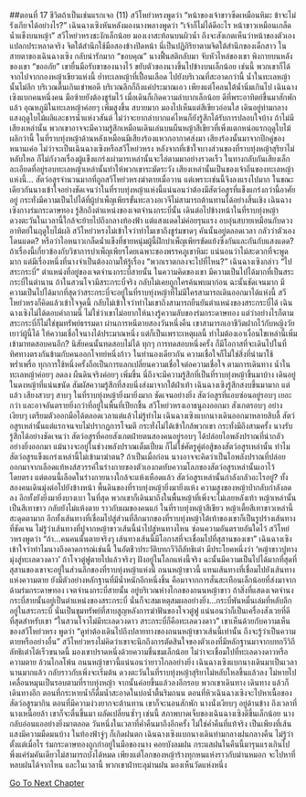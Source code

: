 ##ตอนที่ 17 ชีวิตถ้าเป็นเช่นแรกเจอ (11)
สวีโหย่วหรงพูดว่า “หน้าของเจ้าขาวซีดเหมือนหิมะ ข้าจะไม่รังเกียจได้อย่างไร?”
เฉินฉางเซิงหันหลังมองนางพลางพูดว่า “เจ้าก็ไม่ได้ดีอะไร หน้าขาวเหมือนเกล็ดน้ำแข็งบนหญ้า”
สวีโหย่วหรงชะงักเล็กน้อย มองเงาสะท้อนบนผิวน้ำ ถึงจะสังเกตเห็นว่าหน้าของตัวเองแปลกประหลาดจริง จิตใต้สำนึกใช้มือสองข้างปิดหน้า
นี่เป็นปฏิกิริยาตามจิตใต้สำนึกของเด็กสาว ในสายตาของเฉินฉางเซิง กลับน่ารักมาก
“ขอบคุณ” นางฟื้นสติกลับมา จับหัวไหล่ของเขา พิงกายบนหลังของเขา
“ขออภัย” เขายื่นมือรับขาของนางไว้ ขยับตัวของนางขึ้นไปข้างบนเล็กน้อย
เช่นนี้ พวกเขาก็ได้จากไปจากกองหญ้าเขียวแห่งนี้ ย่ำทะเลหญ้าที่เปื้อนเลือด ไปยังบริเวณที่สะอาดกว่านี้
น้ำในทะเลหญ้านั้นไม่ลึก บริเวณตื้นเกินเข่าพอดี บริเวณลึกก็ถึงแค่ประมาณเอว เพียงแต่โคลนใต้น้ำนิ่มเกินไป เฉินฉางเซิงแบกคนหนึ่งคน มือซ้ายยังต้องชูร่มไว้ เมื่อเดินก็เกิดความลำบากเล็กน้อย ดีที่พระอาทิตย์ขึ้นมาสักพักแล้ว อุณหภูมิในทะเลหญ้าค่อยๆ เพิ่มสูงขึ้น สบายมาก มองไปเห็นแต่สีเขียวอ่อนใส เดินอยู่ท่ามกลางแสงฤดูใบไม้ผลิและธารน้ำแห่งวสันต์ ไม่ว่าจะยากลำบากแค่ไหนก็ยังรู้สึกได้รับการปลอบใจบ้าง ถ้าไม่มีเสียงเหล่านั้น พวกเขาอาจจะมีความรู้สึกเหมือนเดินเล่นบนผืนหญ้าสีเขียวที่เพิ่งแตกหน่อแรกฤดูใบไม้ผลิกว่านี้
ในที่ราบทุ่งหญ้าด้านหลังเหมือนมีเสียงร้องแหวกอากาศส่งมา เสียงร้องนั้นมาจากปีกคู่ของหนานเค่อ ไม่ว่าจะเป็นเฉินฉางเซิงหรือสวีโหย่วหรง หลังจากที่เข้าใจบางส่วนของที่ราบทุ่งหญ้าสุริยาไม่หลับใหล ก็ไม่กังวลเรื่องผู้แข็งแกร่งเผ่ามารเหล่านั้นจะไล่ตามมาอย่างรวดเร็ว ในทางกลับกันเสียงเล็กละเอียดที่อยู่รอบทะเลหญ้าเหล่านั้นทำให้พวกเขาระมัดระวัง เสียงเหล่านั้นเป็นของเจ้าถิ่นของทะเลหญ้าแห่งนี้... สัตว์อสูรจำนวนมากที่ถูกสวีโหย่วหรงฆ่าตายเมื่อวาน แต่เพราะเช่นนี้จึงลงแรงไปมาก ในขณะเดียวกันนางเข้าใจอย่างชัดเจนว่าในที่ราบทุ่งหญ้าแห่งนี้แน่นอนว่าต้องมีสัตว์อสูรที่แข็งแกร่งกว่านี้อาศัยอยู่ กระทั่งมีความเป็นไปได้ที่ผู้บำเพ็ญเพียรขั้นทะลวงอเวจีไม่สามารถต้านทานได้อย่างสิ้นเชิง
เฉินฉางเซิงกางร่มกระดาษทอง รู้สึกถึงตำแหน่งของเจตจำนงกระบี่นั้น เดินต่อไปข้างหน้าในที่ราบทุ่งหญ้า ดวงตะวันในเวลานี้ใกล้จะย้ายไปถึงกลางท้องฟ้า แต่แสงแดดไม่ค่อยรุนแรง อบอุ่นสบายเหมือนกับดวงอาทิตย์ในฤดูใบไม้ผลิ สวีโหย่วหรงไม่เข้าใจว่าทำไมเขาถึงชูร่มขาดๆ คันนั้นอยู่ตลอดเวลา กลัวว่าตัวเองโดนแดด? หรือว่าไอหนาวเกล็ดน้ำแข็งที่ชายหนุ่มผู้นี้ฝึกบำเพ็ญเพียรขัดแย้งซึ่งกันและกันกับแสงแดด?
ถ้าเรื่องนี้เกี่ยวข้องกับวิชาการบำเพ็ญเพียรโดยเฉพาะของพรรคภูเขาหิมะ แน่นอนว่าไม่สะดวกที่จะพูดมาก แต่มีเรื่องหนึ่งที่นางจำเป็นต้องถามให้รู้เรื่อง “พวกเราตกลงจะไปที่ไหน?”
เฉินฉางเซิงกล่าว “ไปสระกระบี่”
ตำแหน่งที่อยู่ของเจตจำนงกระบี่สายนั้น ในความคิดของเขา มีความเป็นไปได้มากที่เป็นสระกระบี่ในตำนาน
ถ้าในสวนโจวมีสระกระบี่จริง กลับไม่เคยถูกใครค้นพบมาก่อน ฉะนั้นชัดเจนมาก มีความเป็นไปได้มากที่สุดว่าสระกระบี่จะอยู่ในที่ราบทุ่งหญ้าที่ไม่มีใครสามารถเดินออกมาได้แห่งนี้
สวีโหย่วหรงก็คิดแล้วเข้าใจจุดนี้ กลับไม่เข้าใจว่าทำไมเขาถึงสามารถยืนยันตำแหน่งของสระกระบี่ได้
เฉินฉางเซิงไม่ได้ตอบคำถามนี้ ไม่ใช่ว่าเขาไม่อยากให้นางรู้ความลับของร่มกระดาษทอง แต่ว่าอย่างไรก็ตามสระกระบี่ก็ไม่ใช่ขุมทรัพย์ธรรมดา ผ่านการหนีตายสองวันหนึ่งคืน เขาสามารถเอาชีวิตฝากไว้กับหญิงวัยเยาว์ผู้นี้ได้ ให้ความเชื่อใจนางได้ประมาณหนึ่ง แต่ก็เป็นเพราะเหตุผลนี้ ทำไมต้องเอาเงื่อนไขเหล่านี้เพิ่มเข้ามาทดสอบคนอีก? นิสัยคนนั้นทดสอบไม่ได้ ทุกๆ การทดสอบหนึ่งครั้ง ก็มีโอกาสที่จะเดินไปในที่ทิศทางตรงกันข้ามกับคนออกโจทย์หนึ่งก้าว ในทำนองเดียวกัน ความเชื่อใจก็ไม่ใช่สิ่งที่นำมาใช้พร่ำเพรื่อ ทุกการใช้หนึ่งครั้งถือเป็นการแลกเปลี่ยนความเชื่อใจต่อความเชื่อใจ
ตามการเดินทาง น้ำในทะเลหญ้าค่อยๆ ลดลง ผืนดินจริงค่อยๆ เพิ่มขึ้น นี่ถึงจะมีความรู้สึกที่เป็นที่ราบทุ่งหญ้าขึ้นมาบ้าง
เดินอยู่ในดงหญ้าที่แน่นขนัด สัมผัสความรู้สึกที่สงบนิ่งส่งมาจากใต้ฝ่าเท้า เฉินฉางเซิงรู้สึกสงบขึ้นมามาก แต่แล้ว เสียงสวบๆ สาบๆ ในที่ราบทุ่งหญ้ายิ่งมายิ่งมาก ชัดเจนอย่างยิ่ง สัตว์อสูรที่แอบซ่อนอยู่รอบๆ เยอะกว่า และอาจอันตรายยิ่งกว่าที่อยู่ในพื้นที่เปียกชื้น
สวีโหย่วหรงเอาธนูถงออกมา สังเกตรอบๆ อย่างเงียบๆ เตรียมตัวออกมือได้ตลอดเวลาแต่แล้วไม่รู้ทำไม เฉินฉางเซิงแบกนางเดินออกมาหลายสิบลี้ สัตว์อสูรเหล่านั้นแต่แรกจนจบไม่ปรากฏการโจมตี กระทั่งไม่ได้เข้าใกล้พวกเขา กระทั่งมีถึงสามครั้ง นางรับรู้สึกได้อย่างชัดเจนว่า สัตว์อสูรที่คอยสังเกตฝ่ายตนสองคนอยู่รอบๆ ได้ปล่อยไอพลังปราณที่น่ากลัวอย่างยิ่งออกมา แม้นางจะอยู่ในช่วงพลังปราณเต็มเปี่ยม ก็ไม่ใช่ศัตรูคู่ต่อสู้ของสัตว์อสูรเหล่านั้น ทำไมสัตว์อสูรแข็งแกร่งเหล่านี้ไม่เข้ามาฆ่าตน? ถ้าเป็นเมื่อก่อน นางอาจจะคิดว่าเป็นไอพลังปราณที่ปล่อยออกมาจากเลือดแท้หงส์สวรรค์ในร่างกายของตัวเองกดทับความโลภของสัตว์อสูรเหล่านั้นเอาไว้โดยตรง แต่ตอนนี้เลือดในร่างกายนางใกล้จะแห้งเหือดแล้ว สัตว์อสูรเหล่านั้นกำลังกลัวอะไรอยู่?
ทั้งสองคนเดินมุ่งต่อไปยังข้างหน้า พื้นดินของที่ราบทุ่งหญ้ายิ่งมายิ่งแห้ง ความสูงของหญ้าป่ากลับกำลังลดลง อีกทั้งยังยิ่งมายิ่งบางเบา
ในที่สุด พวกเขาก็เดินมาถึงในพื้นหญ้าที่เพิ่งจะไม่เลยหลังเท้า หญ้าเหล่านั้นเป็นสีเทาขาว กลับยังไม่แห้งตาย ราวกับผมของคนแก่ ในที่ราบทุ่งหญ้าสีเขียว หญ้าเตี้ยสีเทาขาวเหล่านี้สะดุดตามาก อีกทั้งเส้นทางที่เชื่อมไปสู่ส่วนที่ลึกมากของที่ราบทุ่งหญ้าใต้เท้าของเขาก็เป็นรูปร่างเส้นทางที่ชัดเจน
ไม่รู้ว่าเส้นทางที่ปูจากหญ้าขาวเส้นนี้นำไปสู่หนทางไหน ซ่อนความอันตรายอันใดไว้
สวีโหย่วหรงพูดว่า “ถ้า...คนคนนั้นตายจริงๆ เส้นทางเส้นนี้มีโอกาสที่จะเชื่อมไปที่สุสานของเขา”
เฉินฉางเซิงเข้าใจว่าทำไมนางถึงคาดการณ์เช่นนี้
ในอัตชีวประวัติบทกวีวิถีลัทธิเต๋า มีประโยคหนึ่งว่า ‘หญ้าขาวปูทาง มุ่งสู่ทะเลดวงดาว’
ถ้าโจวตู๋ฟูตายไปแล้วจริงๆ ฝังอยู่ในโลกแห่งนี้จริง ฉะนั้นมีความเป็นไปได้มากที่สุดที่สุสานของเขาจะอยู่ในส่วนลึกของที่ราบทุ่งหญ้าแห่งนี้ ถนนหญ้าขาวนี้ แทนเส้นทางที่เชื่อมไปยังเส้นทางแห่งความตาย ยังมีตัวอย่างหลักฐานที่มีน้ำหนักอีกหนึ่งชิ้น คือมาจากการสั่นสะเทือนเล็กน้อยที่ส่งมาจากด้ามร่มกระดาษทอง เจตจำนงกระบี่สายนั้น อยู่บริเวณห่างไกลของถนนหญ้าขาว ถ้าสิ่งที่แสดงเจตจำนงกระบี่สายนั้นอยู่เป็นตำแหน่งของสระกระบี่ นั่นก็จะสมเหตุสมผลอย่างยิ่ง...กระบี่พันหมื่นเล่มที่หลับลึกอยู่ในสระกระบี่ นั่นเป็นขุมทรัพย์ที่สาบสูญหลังการฆ่าฟันของโจวตู๋ฟู แน่นอนว่าก็เป็นเครื่องสังเวยที่ดีที่สุดสำหรับเขา
“ในสวนโจวไม่มีทะเลดวงดาว สระกระบี่ก็คือทะเลดวงดาว” เขาเห็นด้วยกับความเห็นของสวีโหย่วหรง พูดว่า “ดูท่าต้องเดินไปถึงปลายทางของถนนหญ้าขาวเส้นนี้เท่านั้น ถึงจะรู้ว่าเป็นความตายหรืออย่างอื่น”
สวีโหย่วหรงไม่คิดว่าเขาจะนึกถึงการตัดสินใจของตัวเองที่มีหลักฐานมาจากบทกวีวิถีลัทธิเต๋าได้เร็วขนาดนี้ มองเขาปราดหนึ่งด้วยความชื่นชมเล็กน้อย
ไม่ว่าจะเชื่อมไปที่ทะเลดวงดาวหรือความตาย ล้วนไกลโพ้น ถนนหญ้าขาวนี้แน่นอนว่ายาวไกลอย่างยิ่ง เฉินฉางเซิงแบกนางเดินมาเป็นเวลานานมากแล้ว กลับราวกับเพิ่งจะเริ่มต้น
ดวงตะวันในที่ราบทุ่งหญ้าสุริยาไม่หลับใหลขึ้นแล้วลง ไม่หายไป เคลื่อนหมุนเป็นรอบตามที่ราบทุ่งหญ้า จากนั้นค่อยขึ้นแล้วลงอีกรอบ
พวกเขาเดินทาง เดินทาง แล้วก็เดินทางอีก ตอนที่กระหายน้ำก็ดื่มน้ำสะอาดในบ่อน้ำตื้นริมถนน ตอนที่หิวเฉินฉางเซิงจะไปหาเนื้อของสัตว์อสูรมากิน ตอนที่มีความง่วงยากจะต้านทาน เขาก็จะนอนสักพัก นางนั่งเงียบๆ อยู่ด้านข้าง ถึงเวลาที่นางเหนื่อยล้า เขาก็จะตื่นขึ้นมา ผลัดเปลี่ยนซ้ำๆ เช่นนี้ สภาพบาดเจ็บของเฉินฉางเซิงดีขึ้นเล็กน้อย นางกลับอ่อนแออย่างยิ่งมาตลอด
วันหนึ่งในเวลาที่ค่ำคืนมาถึงอีกครั้ง ไม่ใช่ค่ำคืนที่แท้จริง เป็นเพียงที่เส้นแสงมีความมืดมนบ้าง ในท้องฟ้าจู่ๆ ก็เกิดฝนตก
เฉินฉางเซิงแบกนางเดินท่ามกลางฝนกลางคืน ไม่รู้ว่าตั้งแต่เมื่อไร ร่มกระดาษทองถูกกำอยู่ในมือของนาง คอยบังลมฝน
กระแสฝนในคืนนี้มารุนแรงเกินไป พึ่งแค่ร่มคันเดียวไม่สามารถบังได้หมด เพียงแต่โลกของหญ้าร้างทุกหนแห่งราวกับม่านหมอก จะไปหาที่หลบฝนได้จากไหน
และในเวลานี้ พวกเขาฝ่าทะลุม่านฝน มองเห็นวัดแห่งหนึ่ง


[Go To Next Chapter]( ./302.md)